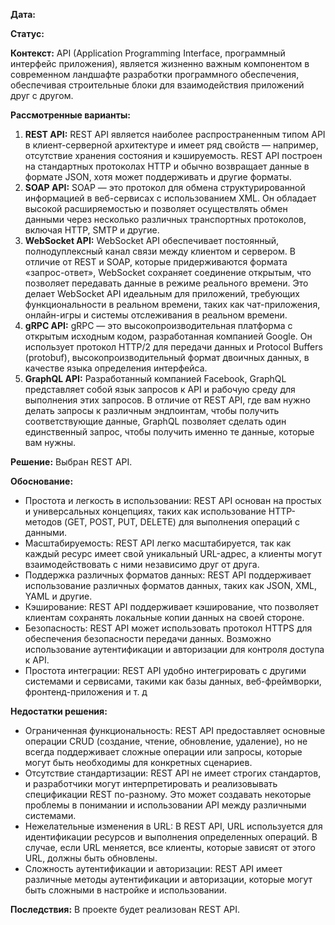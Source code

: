 **Дата:**

**Статус:**

**Контекст:**
API (Application Programming Interface, программный интерфейс приложения), является жизненно важным компонентом в современном ландшафте разработки программного обеспечения, обеспечивая строительные блоки для взаимодействия приложений друг с другом.

**Рассмотренные варианты:**
1. **REST API:** REST API является наиболее распространенным типом API в клиент-серверной архитектуре и имеет ряд свойств — например, отсутствие хранения состояния и кэшируемость. REST API построен на стандартных протоколах HTTP и обычно возвращает данные в формате JSON, хотя может поддерживать и другие форматы.
2. **SOAP API:** SOAP — это протокол для обмена структурированной информацией в веб-сервисах с использованием XML. Он обладает высокой расширяемостью и позволяет осуществлять обмен данными через несколько различных транспортных протоколов, включая HTTP, SMTP и другие.
3. **WebSocket API:** WebSocket API обеспечивает постоянный, полнодуплексный канал связи между клиентом и сервером. В отличие от REST и SOAP, которые придерживаются формата «запрос-ответ», WebSocket сохраняет соединение открытым, что позволяет передавать данные в режиме реального времени. Это делает WebSocket API идеальным для приложений, требующих функциональности в реальном времени, таких как чат-приложения, онлайн-игры и системы отслеживания в реальном времени.
4. **gRPC API:** gRPC — это высокопроизводительная платформа с открытым исходным кодом, разработанная компанией Google. Он использует протокол HTTP/2 для передачи данных и Protocol Buffers (protobuf), высокопроизводительный формат двоичных данных, в качестве языка определения интерфейса.
5. **GraphQL API:** Разработанный компанией Facebook, GraphQL представляет собой язык запросов к API и рабочую среду для выполнения этих запросов. В отличие от REST API, где вам нужно делать запросы к различным эндпоинтам, чтобы получить соответствующие данные, GraphQL позволяет сделать один единственный запрос, чтобы получить именно те данные, которые вам нужны.

**Решение:** Выбран REST API.

**Обоснование:**
- Простота и легкость в использовании: REST API основан на простых и универсальных концепциях, таких как использование HTTP-методов (GET, POST, PUT, DELETE) для выполнения операций с данными.
- Масштабируемость: REST API легко масштабируется, так как каждый ресурс имеет свой уникальный URL-адрес, а клиенты могут взаимодействовать с ними независимо друг от друга.
- Поддержка различных форматов данных: REST API поддерживает использование различных форматов данных, таких как JSON, XML, YAML и другие.
- Кэширование: REST API поддерживает кэширование, что позволяет клиентам сохранять локальные копии данных на своей стороне.
- Безопасность: REST API может использовать протокол HTTPS для обеспечения безопасности передачи данных. Возможно использование аутентификации и авторизации для контроля доступа к API.
- Простота интеграции: REST API удобно интегрировать с другими системами и сервисами, такими как базы данных, веб-фреймворки, фронтенд-приложения и т. д

**Недостатки решения:**
- Ограниченная функциональность: REST API предоставляет основные операции CRUD (создание, чтение, обновление, удаление), но не всегда поддерживает сложные операции или запросы, которые могут быть необходимы для конкретных сценариев.
- Отсутствие стандартизации: REST API не имеет строгих стандартов, и разработчики могут интерпретировать и реализовывать спецификации REST по-разному. Это может создавать некоторые проблемы в понимании и использовании API между различными системами.
- Нежелательные изменения в URL: В REST API, URL используется для идентификации ресурсов и выполнения определенных операций. В случае, если URL меняется, все клиенты, которые зависят от этого URL, должны быть обновлены.
- Сложность аутентификации и авторизации: REST API имеет различные методы аутентификации и авторизации, которые могут быть сложными в настройке и использовании.

**Последствия:**
В проекте будет реализован REST API.